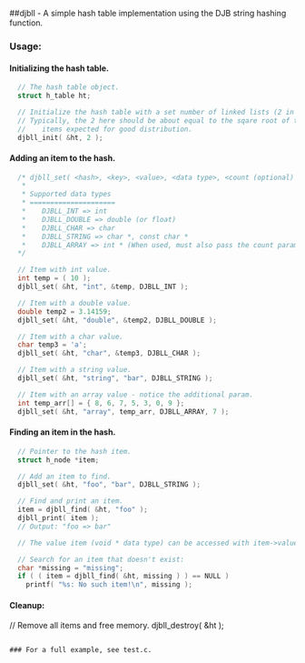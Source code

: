 ##djbll - A simple hash table implementation using the DJB string hashing function.

### Usage:
#### Initializing the hash table.
```c
  // The hash table object.
  struct h_table ht;

  // Initialize the hash table with a set number of linked lists (2 in this case).
  // Typically, the 2 here should be about equal to the sqare root of the number of
  //    items expected for good distribution.
  djbll_init( &ht, 2 );
```

#### Adding an item to the hash.
```c
  /* djbll_set( <hash>, <key>, <value>, <data type>, <count (optional) >.
   *
   * Supported data types
   * =====================
   *    DJBLL_INT => int
   *    DJBLL_DOUBLE => double (or float)
   *    DJBLL_CHAR => char
   *    DJBLL_STRING => char *, const char *
   *    DJBLL_ARRAY => int * (When used, must also pass the count parameter)
  */

  // Item with int value.
  int temp = ( 10 );
  djbll_set( &ht, "int", &temp, DJBLL_INT );

  // Item with a double value.
  double temp2 = 3.14159;
  djbll_set( &ht, "double", &temp2, DJBLL_DOUBLE );

  // Item with a char value.
  char temp3 = 'a';
  djbll_set( &ht, "char", &temp3, DJBLL_CHAR );

  // Item with a string value.
  djbll_set( &ht, "string", "bar", DJBLL_STRING );

  // Item with an array value - notice the additional param.
  int temp_arr[] = { 8, 6, 7, 5, 3, 0, 9 };
  djbll_set( &ht, "array", temp_arr, DJBLL_ARRAY, 7 );
```

#### Finding an item in the hash.
```c
  // Pointer to the hash item.
  struct h_node *item;

  // Add an item to find.
  djbll_set( &ht, "foo", "bar", DJBLL_STRING );

  // Find and print an item.
  item = djbll_find( &ht, "foo" );
  djbll_print( item );
  // Output: "foo => bar"

  // The value item (void * data type) can be accessed with item->value.

  // Search for an item that doesn't exist:
  char *missing = "missing";
  if ( ( item = djbll_find( &ht, missing ) ) == NULL )
    printf( "%s: No such item!\n", missing );
```

#### Cleanup:
  // Remove all items and free memory.
  djbll_destroy( &ht );
```

### For a full example, see test.c.
